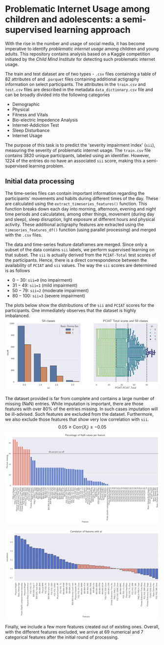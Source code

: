  # Problematic Internet Usage among children and adolescents: a semi-supervised learning approach

With the rise in the number and usage of social media, it has become imperative to identify *problematic internet usage* among children and young adults. This repository contains analysis based on a Kaggle competition initiated by the *Child Mind Institute* for detecting such problematic internet usage.

The train and test dataset are of two types - ```.csv``` files containing a table of $82$ attributes of  and ```.parquet``` files containing additional actigraphy information on select participants. The attributes in the ```train.csv``` and ```test.csv``` files are described in the metadata ```data_dictionary.csv``` file and can be broadly divided into the following categories

* Demographic
* Physical
* Fitness and Vitals
* Bio-electric Impedence Analysis
* Internet-Addiction Test
* Sleep Disturbance
* Internet Usage

The purpose of this task is to predict the 'severity impairment index' (```sii```), measuring the severity of problematic internet usage. The ```train.csv``` file contains $3820$ unique participants, labeled using an identifier. However, $1224$ of the entries do no have an associated ```sii``` score, making this a semi-supervised learning problem.
## Initial data processing
The time-series files can contain important information regarding the participants' movements and habits during different times of the day. These are calculated using the ```extract_timeseries_features()``` function. This function breaks down each day into morning, afternoon, evening and night time periods and calculatates, among other things, movement (during day and sleep), sleep disruption, light exposure at different hours and physical activity. These additional actigraphy features are extracted using the ```timeseries_features_df()``` function (using parallel processing) and merged with the ```.csv``` files. 

The data and time-series feature dataframes are merged. Since only a subset of the data contains ```sii``` labels, we perform supervised learning on that subset. The ```sii``` is actually derived from the ```PCIAT-Total``` test scores of the participants. Hence, there is a direct correspondence between the availability of ```PCIAT``` and ```sii``` values. The way the ```sii``` scores are determined is as follows
* $0 - 30$: ```sii=0``` (no impairment)
* $31 - 49$: ```sii=1``` (mild impairment)
* $50 - 79$: ```sii=2``` (moderate impairment)
* $80 - 100$: ```sii=3``` (severe impairment)

The plots below show the distributions of the ```sii``` and ```PCIAT``` scores for the participants. One immediately observes that the dataset is highly imbalanced.
![sii_image](./images/sii_class.png)

The dataset provided is far from complete and contains a large number of missing (NaN) entries. While imputation is important, there are those features with over $80\%$ of the entries missing. In such cases imputation will be ill-advised. Such features are excluded from the dataset. Furthermore, we also exclude those features that show very low correlation with ```sii```. 
$$ 0.05 \geq \text{Corr}(X_i) \geq - 0.05 $$
![nan_image](./images/nan_percent.png)

![correlation_image](./images/correlations.png)

Finally, we include a few more features created out of existing ones. Overall, with the different features excluded, we arrive at $69$ numerical and $7$ categorical features after the initial round of processing.

